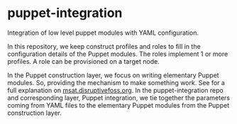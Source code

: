 puppet-integration
===========

Integration of low level puppet modules with YAML
configuration.

In this repository, we keep construct profiles and roles to
fill in the configuration details of the Puppet modules. The
roles implement 1 or more profiles. A role can be
provisioned on a target node.

In the Puppet construction layer, we focus on writing elementary Puppet modules. So, providing the mechanism to make something work. See for a full explanation on [msat.disruptivefoss.org](http://msat.disruptivefoss.org/). In the puppet-integration repo and corresponding layer, Puppet integration, we tie together the parameters coming from YAML files to the elementary Puppet modules from the Puppet construction layer.


